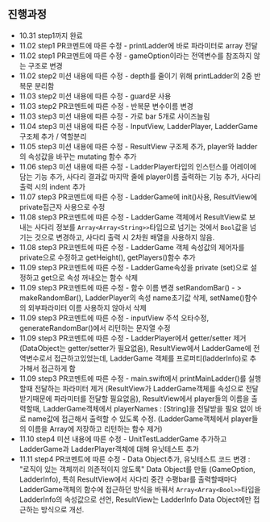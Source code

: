  ## 진행과정
- 10.31 step1까지 완료
- 11.02 step1 PR코멘트에 따른 수정 - printLadder에 바로 파라미터로 array 전달
- 11.02 step1 PR코멘트에 따른 수정 - gameOption이라는 전역변수를 참조하지 않는 구조로 변경
- 11.02 step2 미션 내용에 따른 수정 - depth를 줄이기 위해 printLadder의 2중 반복문 분리함
- 11.03 step2 미션 내용에 따른 수정 - guard문 사용
- 11.03 step2 PR코멘트에 따른 수정 - 반복문 변수이름 변경
- 11.03 step3 미션 내용에 따른 수정 - 가로 bar 5개로 사이즈늘림
- 11.04 step3 미션 내용에 따른 수정 - InputView, LadderPlayer, LadderGame 구조체 추가 / 역할분리
- 11.05 step3 미션 내용에 따른 수정 - ResultView 구조체 추가, player와 ladder의 속성값을 바꾸는 mutating 함수 추가
- 11.06 step3 미션 내용에 따른 수정 - LadderPlayer타입의 인스턴스를 어레이에 담는 기능 추가, 사다리 결과값 마지막 줄에 player이름 출력하는 기능 추가, 사다리 출력 시의 indent 추가
- 11.07 step3 PR코멘트에 따른 수정 - LadderGame에 init()사용, ResultView에 private접근자 사용으로 수정
- 11.08 step3 PR코멘트에 따른 수정 - LadderGame 객체에서 ResultView로 보내는 사다리 정보를 `Array<Array<String>>`타입으로 넘기는 것에서 `Bool`값을 넘기는 것으로 변경하고, 사다리 출력 시 2차원 배열을 사용하지 않음.
- 11.08 step3 PR코멘트에 따른 수정 - LadderGame 객체 속성값의 제어자를 private으로 수정하고 getHeight(), getPlayers()함수 추가
- 11.09 step3 PR코멘트에 따른 수정 - LadderGame속성을 private (set)으로 설정하고 get으로 속성 꺼내오는 함수 삭제
- 11.09 step3 PR코멘트에 따른 수정 - 함수 이름 변경 setRandomBar() - > makeRandomBar(), LadderPlayer의 속성 name초기값 삭제, setName()함수의 외부파라미터 이름 사용하지 않아서 삭제
- 11.09 step3 PR코멘트에 따른 수정 - inputView 주석 오타수정, generateRandomBar()에서 리턴하는 문자열 수정
- 11.09 step3 PR코멘트에 따른 수정 - LadderPlayer에서 getter/setter 제거(DataObject는 getter/setter가 필요없음), ResultView에서 LadderGame에 전역변수로서 접근하고있었는데, LadderGame 객체를 프로퍼티(ladderInfo)로 추가해서 접근하게 함
- 11.09 step3 PR코멘트에 따른 수정 - main.swift에서 printMainLadder()를 실행할때 전달하는 파라미터 제거 (ResultView가 LadderGame객체를 속성으로 전달받기때문에 파라미터를 전달할 필요없음), ResultView에서 player들의 이름을 출력할때, LadderGame객체에서 playerNames : [String]을 전달받을 필요 없이 바로 name값에 접근해서 출력할 수 있도록 수정. (LadderGame객체에서 player들의 이름을 Array에 저장하고 리턴하는 함수 제거)
- 11.10 step4 미션 내용에 따른 수정 - UnitTestLadderGame 추가하고 LadderGame과 LadderPlayer객체에 대해 유닛테스트 추가
- 11.11 step4 PR코멘트에 따른 수정 - Data Object추가, 유닛테스트 코드 변경 : "로직이 있는 객체끼리 의존적이지 않도록" Data Object를 만듦 (GameOption, LadderInfo), 특히 ResultView에서 사다리 중간 수평bar를 출력할때마다 LadderGame객체의 함수에 접근하던 방식을 바꿔서 `Array<Array<Bool>>`타입을 LadderInfo의 속성값으로 선언, ResultView는 LadderInfo Data Object에만 접근하는 방식으로 개선.
